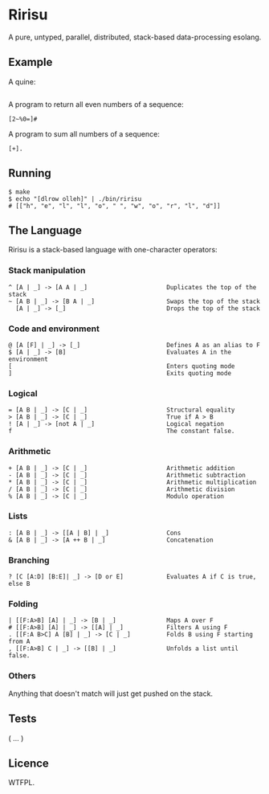 Ririsu
======

A pure, untyped, parallel, distributed, stack-based data-processing esolang.


## Example

A quine:

```text

```

A program to return all even numbers of a sequence:

    [2~%0=]#
    
A program to sum all numbers of a sequence:

    [+].


## Running

    $ make
    $ echo "[dlrow olleh]" | ./bin/ririsu
    # [["h", "e", "l", "l", "o", " ", "w", "o", "r", "l", "d"]]


## The Language

Ririsu is a stack-based language with one-character operators:

### Stack manipulation

    ^ [A | _] -> [A A | _]                      Duplicates the top of the stack
    ~ [A B | _] -> [B A | _]                    Swaps the top of the stack
      [A | _] -> [_]                            Drops the top of the stack
                      
### Code and environment                      
                      
    @ [A [F] | _] -> [_]                        Defines A as an alias to F
    $ [A | _] -> [B]                            Evaluates A in the environment
    [                                           Enters quoting mode
    ]                                           Exits quoting mode

### Logical
                                                
    = [A B | _] -> [C | _]                      Structural equality
    > [A B | _] -> [C | _]                      True if A > B
    ! [A | _] -> [not A | _]                    Logical negation
    f                                           The constant false.

### Arithmetic
                                                
    + [A B | _] -> [C | _]                      Arithmetic addition
    - [A B | _] -> [C | _]                      Arithmetic subtraction
    * [A B | _] -> [C | _]                      Arithmetic multiplication
    / [A B | _] -> [C | _]                      Arithmetic division
    % [A B | _] -> [C | _]                      Modulo operation

### Lists
                                                
    : [A B | _] -> [[A | B] | _]                Cons
    & [A B | _] -> [A ++ B | _]                 Concatenation

### Branching

    ? [C [A:D] [B:E]| _] -> [D or E]            Evaluates A if C is true, else B

### Folding
    
    | [[F:A>B] [A] | _] -> [B | _]              Maps A over F
    # [[F:A>B] [A] | _] -> [[A] | _]            Filters A using F
    . [[F:A B>C] A [B] | _] -> [C | _]          Folds B using F starting from A
    , [[F:A>B] C | _] -> [[B] | _]              Unfolds a list until false.

### Others

Anything that doesn't match will just get pushed on the stack.


## Tests

( ... )


## Licence

WTFPL.
